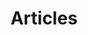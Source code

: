 ---
title: Articles
layout: category
taxonomy: articles
author_profile: true
header:
  teaser: /assets/images/random.jpg
excerpt: Articles on random topics
classes: wide
---